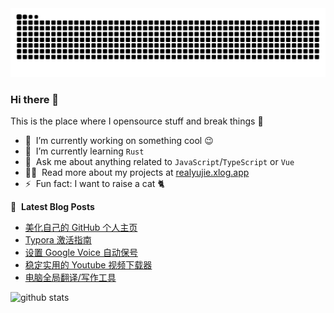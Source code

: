 <picture>
  <source media="(prefers-color-scheme: dark)" srcset="https://raw.githubusercontent.com/devyujie/devyujie/output/github-contribution-grid-snake-dark.svg">
  <source media="(prefers-color-scheme: light)" srcset="https://raw.githubusercontent.com/devyujie/devyujie/output/github-contribution-grid-snake.svg">
  <img alt="github contribution grid snake animation" src="https://raw.githubusercontent.com/devyujie/devyujie/output/github-contribution-grid-snake.svg">
</picture>

### Hi there 👋
This is the place where I opensource stuff and break things :rofl:


- 🔭 &nbsp;I’m currently working on something cool :wink:
- 🌱 &nbsp;I’m currently learning `Rust`
- 💬 &nbsp;Ask me about anything related to `JavaScript`/`TypeScript` or `Vue`
- 👨‍💻 &nbsp;Read more about my projects at [realyujie.xlog.app](https://realyujie.xlog.app/portfolios)
- ⚡ &nbsp;Fun fact: I want to raise a cat 🐈

📕 &nbsp;**Latest Blog Posts**
<!-- BLOG-POST-LIST:START -->
- [美化自己的 GitHub 个人主页](https://xlog.app/api/redirection?characterId=54234&noteId=14)
- [Typora 激活指南](https://xlog.app/api/redirection?characterId=54234&noteId=13)
- [设置 Google Voice 自动保号](https://xlog.app/api/redirection?characterId=54234&noteId=8)
- [稳定实用的 Youtube 视频下载器](https://xlog.app/api/redirection?characterId=54234&noteId=7)
- [电脑全局翻译/写作工具](https://xlog.app/api/redirection?characterId=54234&noteId=6)
<!-- BLOG-POST-LIST:END -->

<picture decoding="async" loading="lazy">
  <source media="(prefers-color-scheme: light)" srcset="https://pixel-profile.vercel.app/api/github-stats?username=devyujie&screen_effect=false&background=linear-gradient(to%20bottom%20right%2C%20%2374dcc4%2C%20%234597e9)">
  <source media="(prefers-color-scheme: dark)" srcset="https://pixel-profile.vercel.app/api/github-stats?username=devyujie&screen_effect=true&background=linear-gradient(to%20bottom%20right%2C%20%235580eb%2C%20%232aeeff)">
  <img alt="github stats" src="https://pixel-profile.vercel.app/api/github-stats?username=devyujie&screen_effect=false&background=linear-gradient(to%20bottom%20right%2C%20%2374dcc4%2C%20%234597e9)">
</picture>
